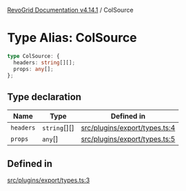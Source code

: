 [RevoGrid Documentation v4.14.1](README.md) / ColSource

# Type Alias: ColSource

```ts
type ColSource: {
  headers: string[][];
  props: any[];
};
```

## Type declaration

| Name | Type | Defined in |
| ------ | ------ | ------ |
| `headers` | `string`[][] | [src/plugins/export/types.ts:4](https://github.com/revolist/revogrid/blob/925db466c3d20933669e374666cd0ddbe00cac19/src/plugins/export/types.ts#L4) |
| `props` | `any`[] | [src/plugins/export/types.ts:5](https://github.com/revolist/revogrid/blob/925db466c3d20933669e374666cd0ddbe00cac19/src/plugins/export/types.ts#L5) |

## Defined in

[src/plugins/export/types.ts:3](https://github.com/revolist/revogrid/blob/925db466c3d20933669e374666cd0ddbe00cac19/src/plugins/export/types.ts#L3)
